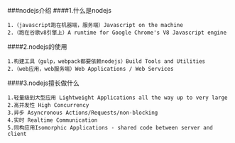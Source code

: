 ###nodejs介绍
####1.什么是nodejs
```
1.（javascript跑在机器端，服务端）Javascript on the machine  
2.（跑在谷歌v8引擎上）A runtime for Google Chrome's V8 Javascript engine
```
####2.nodejs的使用
```
1.构建工具（gulp，webpack都要依赖nodejs）Build Tools and Utilities
2.（web应用，web服务端）Web Applications / Web Services
```
####3.nodejs擅长做什么
```
1.轻量级到大型应用 Lightweight Applications all the way up to very large
2.高并发性 High Concurrency
3.异步 Asyncronous Actions/Requests/non-blocking
4.实时 Realtime Communication
5.同构应用Isomorphic Applications - shared code between server and client 
```